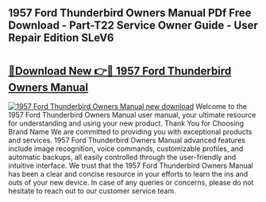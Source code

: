## 1957 Ford Thunderbird Owners Manual PDf Free Download - Part-T22 Service Owner Guide - User Repair Edition SLeV6

# <h2><a href="http://bc27512.oget.top/?id=1957+Ford+Thunderbird+Owners+Manual">🔗Download New 👉🔴 1957 Ford Thunderbird Owners Manual</a></h2>

[![1957 Ford Thunderbird Owners Manual new download](https://i.imgur.com/5g1atiW.png)](http://bc27512.oget.top/?id=1957+Ford+Thunderbird+Owners+Manual)
Welcome to the 1957 Ford Thunderbird Owners Manual user manual, your ultimate resource for understanding and using your new product. Thank You for Choosing Brand Name We are committed to providing you with exceptional products and services. 1957 Ford Thunderbird Owners Manual advanced features include image recognition, voice commands, customizable profiles, and automatic backups, all easily controlled through the user-friendly and intuitive interface. We trust that the 1957 Ford Thunderbird Owners Manual has been a clear and concise resource in your efforts to learn the ins and outs of your new device. In case of any queries or concerns, please do not hesitate to reach out to our customer service team.
